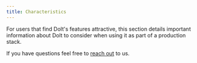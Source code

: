 ```yaml
---
title: Characteristics
---
```


For users that find Dolt's features attractive, this section details important information about Dolt to consider when using it as part of a production stack.

If you have questions feel free to [reach out](https://www.dolthub.com/contact) to us.
